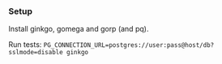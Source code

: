 
### Setup

Install ginkgo, gomega and gorp (and pq).

Run tests:
```PG_CONNECTION_URL=postgres://user:pass@host/db?sslmode=disable ginkgo```
